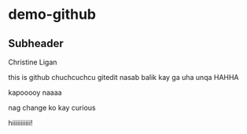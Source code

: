 # demo-github
## Subheader
Christine Ligan

this is github chuchcuchcu
 gitedit nasab balik kay ga uha unqa HAHHA

kapooooy naaaa

nag change ko kay curious

hiiiiiiiiiii!